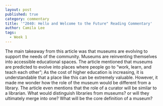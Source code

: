 ```yaml
---
layout: post
published: true
category: commentary
title: '"2040: Hello and Welcome to the Future" Reading Commentary'
author: Camila Lee
tags:
  - Week 1
---
```

The main takeaway from this article was that museums are evolving to support the needs of the community.
Museums are reinventing themselves into accessible educational spaces. The article mentioned that museums are predicted to evolve into places where people go to “work, learn, and teach each other”; As the cost of higher education is increasing, it is understandable that a place like this can be extremely valuable. However, it made me wonder how the role of the museum would be different from a library. The article even mentions that the role of a curator will be similar to a librarian. What would distinguish libraries from museums? or will they ultimately merge into one? What will be the core definition of a museum?